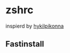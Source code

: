 # zshrc 

inspierd by [hykilpikonna](https://github.com/hykilpikonna/zshrc/tree/master)

## Fastinstall
